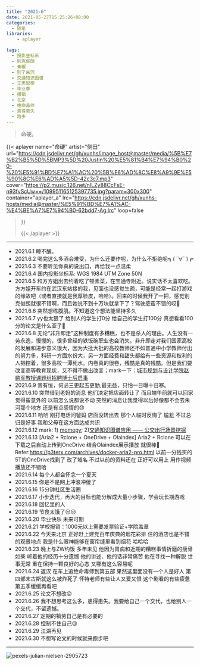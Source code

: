 ```yaml
---
title: "2021-6"
date: 2021-05-27T15:25:26+08:00
categories:
  - 随笔
libraries:
    - aplayer

tags:
  - 投影坐标系
  - 别克俊朗
  - 青椒
  - 别了朱河
  - 交通知识图谱
  - 王思聪梗
  - 毕业季
  - 报销
  - 北京
  - 绝命毒师
  - 患得患失
  - 跑步
---
```

> 命硬。
<!--more-->


<!-- music -->

{{< aplayer 
name="命硬"
artist="侧田"
url="https://cdn.jsdelivr.net/gh/xunhs/image_host@master/media/%5B%E7%B2%B5%5D%5BMP3%5D%20Justin%20%E5%81%B4%E7%94%B0%20-%20%E5%91%BD%E7%A1%AC%20%5B%E6%AD%8C%E8%A9%9E%E5%90%8C%E6%AD%A5%5D-42c3c7.mp3"
cover="https://p2.music.126.net/nILZy88CcFsE-n93fvScUw==/109951165125397735.jpg?param=300x300"
container="aplayer_a" 
lrc="https://cdn.jsdelivr.net/gh/xunhs-hosts/media@master/%E5%91%BD%E7%A1%AC-%E4%BE%A7%E7%94%B0-62bdd7-Ag.lrc"
loop=false 
>}}<div id="aplayer_a"></div>{{< /aplayer >}}

---

<!-- content -->

- 2021.6.1 睡不醒。
- 2021.6.2 喝完这么多酒会难受，为什么还要作呢，为什么不拒绝呢┓( ´∀` )┏
- 2021.6.3 不要听见你真的说出口，再给我一点温柔
- 2021.6.4 国内投影坐标系: WGS 1984 UTM Zone 50N
- 2021.6.5 和方方姐出去约着吃了顿素菜，在宝通寺附近。说实话不太喜欢吃。方方姐开车约在武汉东站接的我，见面也没感觉生疏，可能是经常一起打游戏的缘故吧（或者直接就是我厚脸皮，哈哈）。回来的时候我开了一把，感觉别克俊朗就很不错啊，而且她说不到十万块就拿下了？驾驶感蛮不错的哎🤔
- 2021.6.6 突然想练腹肌。不知道这个想法能坚持多久
- 2021.6.7 yy也太狠了 给别人的学生打0分 给自己的学生打100分 真想看看100分的论文是什么亚子🤔
- 2021.6.8 无论“非升即走”这种制度有多糟糕，也不是杀人的理由。人生没有一劳永逸，慢慢的，很多曾经的铁饭碗职业也会消失。非升即走对我们国家高校的发展和进步意义很大，因为大批大批的高校教师还不如普通中小学教师付出的努力多，科研一方面水份大，另一方面经费和甜头都给有一些资源和权利的人把控着，很多高校一潭死水。内卷真的很卷，残酷是真的残酷。但是我们要改变高等教育现状，又不得不做出改变；mark一下：[城市规划与设计学院赵鹏军教授课题组招聘博士后启事](https://urban.pkusz.edu.cn/info/1008/2671.htm)
- 2021.6.9 贵有恒，何必三更起五更勤;最无益，只怕一日曝十日寒。
- 2021.6.10 突然借到老妈的消息 他们决定把店面转让了 而且端午前就可以回家 觉得蛮意外的 以前怎么说都说不动 突然的消息让我觉得以后好像都不会去朱河那个地方 还是有点感情的😞
- 2021.6.11 哈哈 刚打电话问爸妈 店面没转出去 那个人临时反悔了 尴尬 不过总归是好事 我和父母在这方面达成共识
- 2021.6.12 mark: 1) [momepy](http://docs.momepy.org/en/stable/user_guide/intro.html); 2)[交通知识图谱应用 —— 公交出行场景挖掘](http://www.sutpc.com/news/jishufenxiang/665.html)
- 2021.6.13 [Aria2 + Rclone + OneDrive + Olaindex] Aria2 + Rclone 可以在下载之后自动上传到OneDrive 结合Olaindex展示播放 就很棒🤠 Refer:https://p3terx.com/archives/docker-aria2-pro.html 以前一分钱买的5T的OneDrive找到了 改了域名 不过以前的资料还在 正好可以用上 用作视频播放还不错哈
- 2021.6.14 每个人都会怀念一个夏天
- 2021.6.15 你是不是网上冲浪冲傻了
- 2021.6.16 15分钟社区生活圈
- 2021.6.17 小步迭代，再大的目标也能分解成大量小步骤，学会玩长期游戏
- 2021.6.18 回忆里的人
- 2021.6.19 节食太饿了😒😒
- 2021.6.20 毕业快乐 未来可期
- 2021.6.21 学校报销：1000元以上需要发票验证+学院盖章
- 2021.6.22 今天来北京 正好赶上建党百年庆典的烟花彩排 住的酒店也是不错的观景地点 我是什么眼神能够在窗帘缝里看到烟花 哈哈哈
- 2021.6.23 晚上与ZW约饭 多年未见 他因为胃病和近期的糟糕事情折磨的瘦骨如柴 听着他的经历十分遗憾 他的讲述、他的话非常痛苦 他在寻找一种解脱 世事无常 重在保持一颗良好的心态 又哪有这么容易呢
- 2021.6.24 返汉 在车上追绝命毒师到第五部 果然这里面没有一个人是好人 第四部末古斯就这么被炸死了 怀特老师有些让人又爱又恨 这个剧看的有些疲惫 第五季缓缓再看吧
- 2021.6.25 论文不想改😔
- 2021.6.26 我不想思考这么多，患得患失。我要给自己一个交代，也给别人一个交代，不留遗憾。
- 2021.6.27 定期的犒劳自己是有必要的
- 2021.6.28 控制不住自己😢
- 2021.6.29 江湖再见
- 2021.6.30 不想写论文的时候就来跑步吧


---

<!-- pic -->

![pexels-julian-nielsen-2905723](https://cdn.jsdelivr.net/gh/xunhs-hosts/pic@master/pexels-julian-nielsen-2905723.566d1i9wxdo0.jpg)